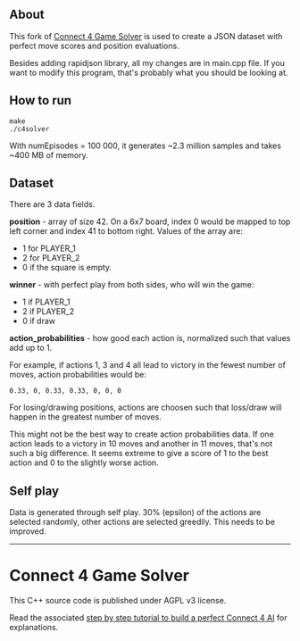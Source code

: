 ## About

This fork of [Connect 4 Game Solver](https://github.com/PascalPons/connect4) is used to create a JSON dataset
with perfect move scores and position evaluations.

Besides adding rapidjson library, all my changes are in main.cpp file. If you want to modify this
program, that's probably what you should be looking at.

## How to run

```
make
./c4solver
```

With numEpisodes = 100 000, it generates ~2.3 million samples and takes ~400 MB of memory.

## Dataset

There are 3 data fields.

**position** - array of size 42. On a 6x7 board, index 0 would be mapped to top left corner and index 41
to bottom right. Values of the array are:
- 1 for PLAYER_1
- 2 for PLAYER_2
- 0 if the square is empty.

**winner** - with perfect play from both sides, who will win the game:
- 1 if PLAYER_1
- 2 if PLAYER_2
- 0 if draw

**action_probabilities** - how good each action is, normalized such that values add up to 1.

For example, if actions 1, 3 and 4 all lead to victory in the fewest number of moves, action probabilities
would be:
```
0.33, 0, 0.33, 0.33, 0, 0, 0
```
For losing/drawing positions, actions are choosen such that loss/draw will happen in the greatest number of moves.

This might not be the best way to create action probabilities data. If one action leads to a victory in 10 moves 
and another in 11 moves, that's not such a big difference. It seems extreme to give a score of 1 to the best action and 0 to
the slightly worse action.

## Self play

Data is generated through self play. 30% (epsilon) of the actions are selected randomly, other
actions are selected greedily. This needs to be improved.
 
---

# Connect 4 Game Solver

This C++ source code is published under AGPL v3 license.

Read the associated [step by step tutorial to build a perfect Connect 4 AI](http://blog.gamesolver.org) for explanations.
